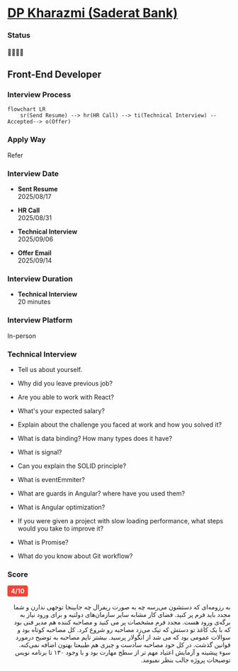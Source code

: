 # [DP Kharazmi (Saderat Bank)](https://dpkharazmi.com)

### Status
#### 📜📞🔧✅

## Front-End Developer

### Interview Process
```mermaid
flowchart LR
    sr(Send Resume) --> hr(HR Call) --> ti(Technical Interview) --Accepted--> o(Offer)
```

### Apply Way
Refer

### Interview Date

- **Sent Resume**<br />2025/08/17

- **HR Call**<br />2025/08/31

- **Technical Interview**<br />2025/09/06

- **Offer Email**<br />2025/09/14

### Interview Duration
- **Technical Interview**<br />20 minutes

### Interview Platform
In-person

### Technical Interview
- Tell us about yourself.

- Why did you leave previous job?

- Are you able to work with React?

- What's your expected salary?

- Explain about the challenge you faced at work and how you solved it?

- What is data binding? How many types does it have?

- What is signal?

- Can you explain the SOLID principle?

- What is eventEmmiter?

- What are guards in Angular? where have you used them?

- What is Angular optimization?

- If you were given a project with slow loading performance, what steps would you take to improve it?

- What is Promise?

- What do you know about Git workflow?

### Score
<h4><mark style="background-color:#f44336; color:#ffffff; padding:4px 8px; border-radius:4px">4/10</mark></h4>

<p dir="rtl">
به رزومه‌ای که دستشون می‌رسه چه به صورت ریفرال چه جابینجا توجهی ندارن و شما مجدد باید فرم پر کنید. فضای کار مشابه سایر سازمان‌های دولتیه و برای ورود نیاز به برگه‌ی ورود هست. مجدد فرم مشخصات پر می کنید و مصاحبه کننده هم مدیر فنی بود که با یک کاغذ تو دستش که تیک می‌زد مصاحبه رو شروع کرد. کل مصاحبه کوتاه بود و سوالات عمومی بود که می شد از انگولار پرسید. بیشتر تایم مصاحبه به توضیح درمورد قوانین گذشت. در کل خود مصاحبه سادست و چیزی هم طبیعتا بهتون اضافه نمی‌کنه. سوء پیشینه و آزمایش اعتیاد مهم تر از سطح مهارت بود و با وجود ۱۳۰ تا برنامه نویس توضیحات پروژه جالب بنظر نمیومد.

</p>
